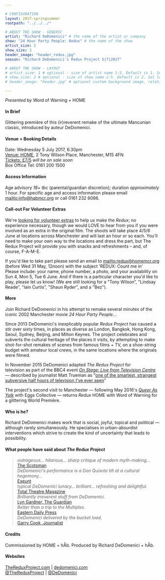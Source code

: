 ```yaml
---

# CONFIGURATION
layout: 2017-springsummer
rootpath: "../../../"

# ABOUT THE SHOW - GENERIC
artist: "Richard DeDomenici" # the name of the artist or company
show: "24 Hour Party People: Redux" # the name of the show
artist_size: 2
show_size: 3
header_image: "header_redux.jpg"
season: "Richard DeDomenici's Redux Project 5|7|2017"

# ABOUT THE SHOW - LAYOUT
# artist_size: 1 # optional - size of artist name 1-5. Default is 1. Set longer names to lower values
# show_size: 2 # optional - size of show name 2-5. Default is 2. Set longer names to lower values
# header_image: "header.jpg" # optional custom background image, relative to current page

---
```

*Presented by* Word of Warning *+* HOME      
           
#### In Brief     
Glittering première of this (ir)reverent remake of the ultimate Mancunian classic, introduced by auteur DeDomenici.        
        
#### Venue + Booking Details       
Date: Wednesday 5 July 2017, 6.30pm              
<a href="http://homemcr.org/visit" target="_blank">Venue: HOME</a>, 2 Tony Wilson Place, Manchester, M15 4FN          
<a href="http://homemcr.org" target="_blank">Tickets: £7/5</a> *will be on sale soon*           
Box Office Tel: 0161 200 1500             
              
#### Access Information          
Age advisory *18+ tbc* (parental/guardian discretion); duration *approximately* 1 hour. For specific age and access information please email <mailto:info@habmcr.org> or call 0161 232 6086.          
            
#### Call-out For Volunteer Extras            
We're <a href="http://homemcr.org/opportunity/fancy-being-an-extra-in-24-hour-party-people-redux" target="_blank">looking for volunteer extras</a> to help us make the *Redux*; no experience necessary, though we would LOVE to hear from you if you were involved as an extra in the original film. The shoots will take place 4/5/6 June at locations across Manchester and will last an hour or so each. You'll need to make your own way to the locations and dress the part, but The Redux Project will provide you with snacks and refreshments – and, of course, F-A-M-E.              
                  
If you'd like to take part please send an email to <mailto:redux@homemcr.org> (before Wed 31 May, 12noon) with the subject 'REDUX: Count me in'<br>Please include: your name, phone number, a photo, and your availability on Sun 4, Mon 5, Tue 6 June. And if there is a particular character you'd like to play, please let us know! (We are still looking for a "Tony Wilson”, "Lindsay Reade”, "Iain Curtis”, "Shaun Ryder", and a "Bez").          
            
#### More
Join Richard DeDomenici in his attempt to remake several minutes of the iconic 2002 Manchester movie *24 Hour Party People*…        
        
Since 2013 DeDomenici's inexplicably popular *Redux Project* has caused a stir over sixty times, in places as diverse as 
London, Bangkok, Hong Kong, Seoul, Sydney, Beijing, and Milton Keynes. The project celebrates and subverts the cultural heritage of the places it visits, by attempting to make shot-for-shot remakes of scenes from famous films + TV, on a shoe-string budget with amateur local crews, in the same locations where the originals were filmed.         
       
In November 2015 DeDomenici adapted *The Redux Project* for television as part of the BBC4 event <a href="http://www.bbc.co.uk/programmes/p038bxhz" target="_blank">*On Stage: Live from Television Centre*</a> — described by journalist Matt Trueman as "<a href="http://twitter.com/matttrueman/status/666028504119648256" target="_blank">one of the smartest, strangest subversive half hours of television I've ever seen</a>"         
         
The project's second visit to Manchester — following May 2016's [*Queer As Yolk*](/archive/2016-springsummer/redux) with Eggs Collective — returns *Redux* HOME with Word of Warning for a glittering World Première.           
         
#### Who is he?        
Richard DeDomenici makes work that is social, joyful, topical and political — although rarely simultaneously. He specialises in urban-absurdist interventions which strive to create the kind of uncertainty that leads to possibility.        
       
#### What people have said about *The Redux Project*         
>*outrageous… hilarious… sharp critique of modern myth-making…*<br><a href="http://www.scotsman.com/lifestyle/culture/theatre/theatre-review-buzzcut-various-venues-glasgow-1-2870020" target="_blank">The Scotsman</a>       
>*DeDomenici's performance is a Don Quixote tilt at a cultural hegemony…*<br><a href="http://exeuntmagazine.com/features/live-from-television-centre" target="_blank">Exeunt</a>   
>*typical DeDomenici lunacy… brilliant… refreshing and delightful.*<br><a href="http://www.totaltheatre.org.uk/richard-dedomenici-the-redux-project" target="_blank">Total Theatre Magazine</a>   
>*Brilliantly irreverent stuff from DeDomenici.*<br><a href="https://twitter.com/lyngardner/status/666011949394710530" target="_blank">Lyn Gardner, The Guardian</a>      
>*Better than a trip to the Multiplex.*<br><a href="http://www.edp24.co.uk/going-out/review_richard_dedomenici_the_redux_project_1_4075953" target="_blank">Eastern Daily Press</a>           
>*DeDomenici delivered by the bucket load.*<br><a href="http://longlens.wordpress.com/2015/12/01/criticising-the-bbc-live-tv-and-live-from-televison-centre-featuring-common-wealthg-gecko-theatre-richard-dedomenici-and-tourettes-hero" target="_blank">Garry Cook, Journalist</a>             
        
#### Credits         
Commissioned by HOME + hÅb. Produced by Richard DeDomenici + hÅb.        
          
#### Websites       
<a href="http://TheReduxProject.com" target="_blank">TheReduxProject.com</a> | <a href="http://dedomenici.com" target="_blank">dedomenici.com</a><br><a href="http://twitter.com/TheReduxProject" target="_blank">@TheReduxProject</a> | <a href="http://twitter.com/DeDomenici" target="_blank">@DeDomenici</a>
